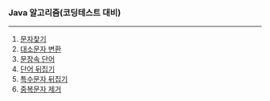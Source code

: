 ### Java 알고리즘(코딩테스트 대비)
----
<ol>
  <li>
  <a href="https://github.com/odong2/Algorithm/blob/main/algorithm/src/String/Day1.java">
   문자찾기<a/>
  </li>
  <li>
  <a href="https://github.com/odong2/Algorithm/blob/main/algorithm/src/String/Day2.java"> 대소문자 변환</a>
  </li>
  <li>
   <a href="https://github.com/odong2/Algorithm/blob/main/algorithm/src/String/Day3.java">
    문장속 단어
    </a>
  </li>
   <li>
   <a href="https://github.com/odong2/Algorithm/blob/main/algorithm/src/String/Day4.java"> 단어 뒤집기</a>
  </li>
   <li>
   <a href="https://github.com/odong2/Algorithm/blob/main/algorithm/src/String/Day5.java"> 특수문자 뒤집기</a>
  </li>
   <li>
   <a href="https://github.com/odong2/Algorithm/blob/main/algorithm/src/String/Day6.java"> 중복문자 제거</a>
  </li>
</ol>
